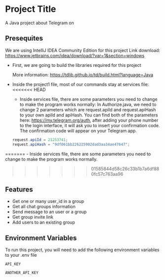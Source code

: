 
# Project Title

A Java project about Telegram on  


## Presequites

We are using IntelliJ IDEA Community Edition for this project
Link download: https://www.jetbrains.com/idea/download/?var=1&section=windows

- First, we are going to build the libraries required for this project

    More information: https://tdlib.github.io/td/build.html?language=Java

- Inside the project1 file, most of our commands stay at services file:
<<<<<<< HEAD
    - Inside services file, there are some parameters you need to change to make the program works normally:
    In Authorize.java, we need to change 2 parameters which are request.apiId and request.apiHash to your own apiId and apiHash. You can find both of the parameters here: https://my.telegram.org/auth, after adding your phone number to the login interface, it will ask you to insert your confirmation code. The confirmation code will appear on your Telegram app.
    ```java
    request.apiId = 21253741;
    request.apiHash = "9df061bb226225982dad3aa34ae47647";
    ```

=======
    - Inside services file, there are some parameters you need to change to make the program works normally.
    
>>>>>>> 01585844d58c26c33b1b7a6df880fc57c763aa96


## Features

- Get one or many user_id in a group
- Get all chat groups information
- Send message to an user or a group
- Get group invite link
- Add users to an existing group



## Environment Variables

To run this project, you will need to add the following environment variables to your .env file

`API_KEY`

`ANOTHER_API_KEY`

